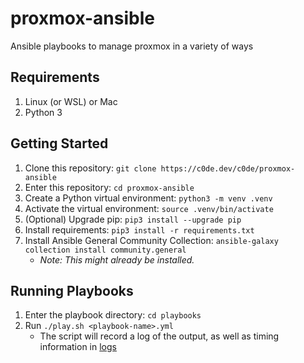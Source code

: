 # proxmox-ansible

Ansible playbooks to manage proxmox in a variety of ways

## Requirements

1. Linux (or WSL) or Mac
1. Python 3

## Getting Started

1. Clone this repository: `git clone https://c0de.dev/c0de/proxmox-ansible`
1. Enter this repository: `cd proxmox-ansible`
1. Create a Python virtual environment: `python3 -m venv .venv`
1. Activate the virtual environment: `source .venv/bin/activate`
1. (Optional) Upgrade pip: `pip3 install --upgrade pip`
1. Install requirements: `pip3 install -r requirements.txt`
1. Install Ansible General Community Collection: `ansible-galaxy collection install community.general`
    - _Note: This might already be installed._

## Running Playbooks

1. Enter the playbook directory: `cd playbooks`
1. Run `./play.sh <playbook-name>.yml`
    - The script will record a log of the output, as well as timing information in [logs](./logs)
